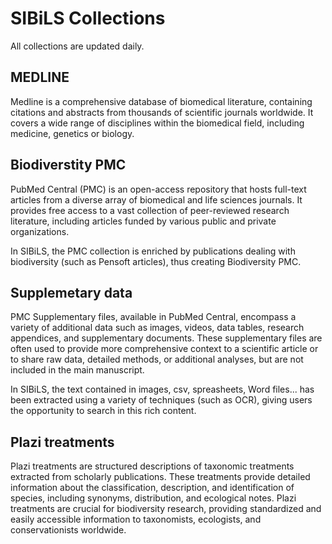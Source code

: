 # SIBiLS Collections

All collections are updated daily.

## MEDLINE

Medline is a comprehensive database of biomedical literature, containing citations and abstracts from thousands of scientific journals worldwide. It covers a wide range of disciplines within the biomedical field, including medicine, genetics or biology.

## Biodiverstity PMC

PubMed Central (PMC) is an open-access repository that hosts full-text articles from a diverse array of biomedical and life sciences journals. It provides free access to a vast collection of peer-reviewed research literature, including articles funded by various public and private organizations.

In SIBiLS, the PMC collection is enriched by publications dealing with biodiversity (such as Pensoft articles), thus creating Biodiversity PMC.

## Supplemetary data

PMC Supplementary files, available in PubMed Central, encompass a variety of additional data such as images, videos, data tables, research appendices, and supplementary documents. These supplementary files are often used to provide more comprehensive context to a scientific article or to share raw data, detailed methods, or additional analyses, but are not included in the main manuscript.

In SIBiLS, the text contained in images, csv, spreasheets, Word files... has been extracted using a variety of techniques (such as OCR), giving users the opportunity to search in this rich content.

## Plazi treatments

Plazi treatments are structured descriptions of taxonomic treatments extracted from scholarly publications. These treatments provide detailed information about the classification, description, and identification of species, including synonyms, distribution, and ecological notes. Plazi treatments are crucial for biodiversity research, providing standardized and easily accessible information to taxonomists, ecologists, and conservationists worldwide.